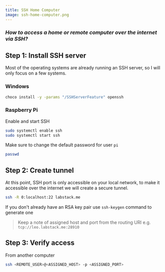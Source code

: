 ```yaml
---
title: SSH Home Computer
image: ssh-home-computer.png
---
```


### *How to access a home or remote computer over the internet via SSH?*

## Step 1: Install SSH server

Most of the operating systems are already running an SSH server, so I will only focus on a few systems.

### Windows

```sh
choco install -y -params "/SSHServerFeature" openssh
```

### Raspberry Pi

Enable and start SSH

```sh
sudo systemctl enable ssh
sudo systemctl start ssh
```

Make sure to change the default password for user `pi`

```sh
passwd
```

## Step 2: Create tunnel

At this point, SSH port is only accessible on your local network, to make it accessible over the internet we will create a secure tunnel.

```sh
ssh -R 0:localhost:22 labstack.me
```

If you don't already have an RSA key pair use `ssh-keygen` command to generate one

> Keep a note of assigned host and port from the routing URI e.g. `tcp://leo.labstack.me:28910`

## Step 3: Verify access

From another computer

```sh
ssh <REMOTE_USER>@<ASSIGNED_HOST> -p <ASSIGNED_PORT>
```
